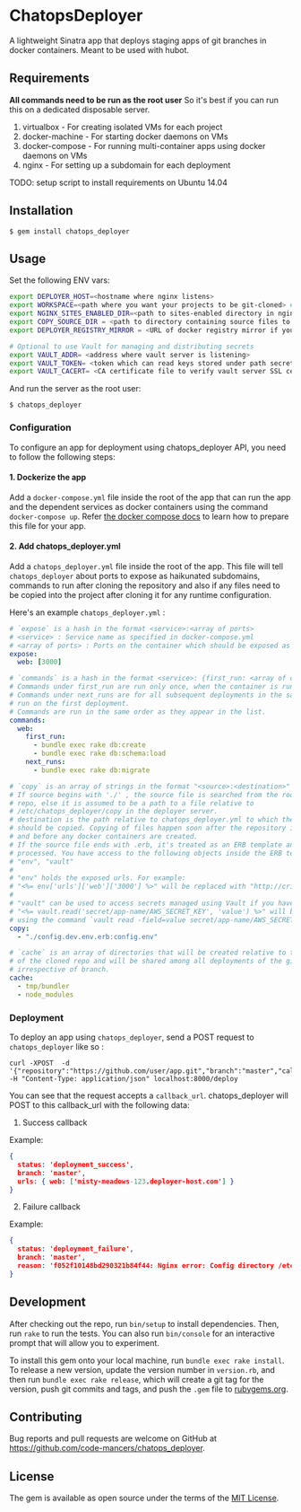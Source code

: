 # ChatopsDeployer

A lightweight Sinatra app that deploys staging apps of git branches
in docker containers. Meant to be used with hubot.

## Requirements

**All commands need to be run as the root user**
So it's best if you can run this on a dedicated disposable server.

1. virtualbox - For creating isolated VMs for each project
3. docker-machine - For starting docker daemons on VMs
2. docker-compose - For running multi-container apps using docker daemons on VMs
4. nginx - For setting up a subdomain for each deployment

TODO: setup script to install requirements on Ubuntu 14.04

## Installation

    $ gem install chatops_deployer

## Usage

Set the following ENV vars:

```bash
export DEPLOYER_HOST=<hostname where nginx listens>
export WORKSPACE=<path where you want your projects to be git-cloned> # default: '/var/www'
export NGINX_SITES_ENABLED_DIR=<path to sites-enabled directory in nginx conf> # default: '/etc/nginx/sites-enabled'
export COPY_SOURCE_DIR = <path to directory containing source files to be copied over to projects> # default: '/etc/chatops_deployer/copy'
export DEPLOYER_REGISTRY_MIRROR = <URL of docker registry mirror if you want to make use of faster docker image pulls> # default: nil

# Optional to use Vault for managing and distributing secrets
export VAULT_ADDR= <address where vault server is listening>
export VAULT_TOKEN= <token which can read keys stored under path secret/*>
export VAULT_CACERT= <CA certificate file to verify vault server SSL certificate>
```
And run the server as the root user:

    $ chatops_deployer

### Configuration

To configure an app for deployment using chatops_deployer API, you need to follow the following steps:

#### 1. Dockerize the app

Add a `docker-compose.yml` file inside the root of the app that can run the app
and the dependent services as docker containers using the command `docker-compose up`.
Refer [the docker compose docs](https://docs.docker.com/compose/) to learn how
to prepare this file for your app.

#### 2. Add chatops_deployer.yml

Add a `chatops_deployer.yml` file inside the root of the app.
This file will tell `chatops_deployer` about ports to expose as haikunated
subdomains, commands to run after cloning the repository and also if any files
need to be copied into the project after cloning it for any runtime configuration.

Here's an example `chatops_deployer.yml` :

```yaml
# `expose` is a hash in the format <service>:<array of ports>
# <service> : Service name as specified in docker-compose.yml
# <array of ports> : Ports on the container which should be exposed as subdomains
expose:
  web: [3000]

# `commands` is a hash in the format <service>: {first_run: <array of commands>, next_runs: <array of commands>}
# Commands under first_run are run only once, when the container is run for the first time.
# Commands under next_runs are for all subsequent deployments in the same container, but not
# run on the first deployment.
# Commands are run in the same order as they appear in the list.
commands:
  web:
    first_run:
      - bundle exec rake db:create
      - bundle exec rake db:schema:load
    next_runs:
      - bundle exec rake db:migrate

# `copy` is an array of strings in the format "<source>:<destination>"
# If source begins with './' , the source file is searched from the root of the cloned
# repo, else it is assumed to be a path to a file relative to
# /etc/chatops_deployer/copy in the deployer server.
# destination is the path relative to chatops_deployer.yml to which the source file
# should be copied. Copying of files happen soon after the repository is cloned
# and before any docker containers are created.
# If the source file ends with .erb, it's treated as an ERB template and gets
# processed. You have access to the following objects inside the ERB templates:
# "env", "vault"
#
# "env" holds the exposed urls. For example:
# "<%= env['urls']['web']['3000'] %>" will be replaced with "http://crimson-cloud-12.example.com"
#
# "vault" can be used to access secrets managed using Vault if you have set it up
# "<%= vault.read('secret/app-name/AWS_SECRET_KEY', 'value') %>" will be replaced with the secret key fetched from Vault
# using the command `vault read -field=value secret/app-name/AWS_SECRET_KEY`
copy:
  - "./config.dev.env.erb:config.env"

# `cache` is an array of directories that will be created relative to the root
# of the cloned repo and will be shared among all deployments of the github repo
# irrespective of branch.
cache:
  - tmp/bundler
  - node_modules
```

### Deployment

To deploy an app using `chatops_deployer`, send a POST request to `chatops_deployer`
like so :

```
curl -XPOST  -d '{"repository":"https://github.com/user/app.git","branch":"master","callback_url":"example.com/deployment_status"}' -H "Content-Type: application/json" localhost:8000/deploy
```

You can see that the request accepts a `callback_url`. chatops_deployer will
POST to this callback_url with the following data:

1. Success callback

Example:
```json
{
  status: 'deployment_success',
  branch: 'master',
  urls: { web: ['misty-meadows-123.deployer-host.com'] }
}
```

2. Failure callback

Example:
```json
{
  status: 'deployment_failure',
  branch: 'master',
  reason: 'f052f10148bd290321b84f44: Nginx error: Config directory /etc/nginx/sites-enabled does not exist'
}
```

## Development

After checking out the repo, run `bin/setup` to install dependencies. Then, run `rake` to run the tests. You can also run `bin/console` for an interactive prompt that will allow you to experiment.

To install this gem onto your local machine, run `bundle exec rake install`. To release a new version, update the version number in `version.rb`, and then run `bundle exec rake release`, which will create a git tag for the version, push git commits and tags, and push the `.gem` file to [rubygems.org](https://rubygems.org).

## Contributing

Bug reports and pull requests are welcome on GitHub at https://github.com/code-mancers/chatops_deployer.


## License

The gem is available as open source under the terms of the [MIT License](http://opensource.org/licenses/MIT).

